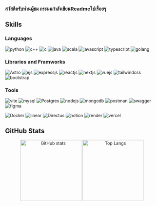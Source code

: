 ### สวัสดีครับท่านผู้ชม กระผมกำลังเขียนReadmeไปเรื่อยๆ

## Skills

### Languages
![python](https://img.shields.io/badge/Python-3776AB?style=for-the-badge&logo=python&logoColor=white)
![c++](https://img.shields.io/badge/C%2B%2B-00599C?style=for-the-badge&logo=c%2B%2B&logoColor=white)
![c](https://img.shields.io/badge/C-A8B9CC.svg?style=for-the-badge&logo=C&logoColor=black)
![java](https://img.shields.io/badge/Java-ED8B00?style=for-the-badge&logo=openjdk&logoColor=white)
![scala](https://img.shields.io/badge/Scala-DC322F.svg?style=for-the-badge&logo=Scala&logoColor=white)
![javascript](https://img.shields.io/badge/JavaScript-F7DF1E.svg?style=for-the-badge&logo=JavaScript&logoColor=black)
![typescript](https://img.shields.io/badge/TypeScript-007ACC?style=for-the-badge&logo=typescript&logoColor=white)
![golang](https://img.shields.io/badge/Go-00ADD8.svg?style=for-the-badge&logo=Go&logoColor=white)


### Libraries and Framworks
![Astro](https://img.shields.io/badge/Astro-BC52EE.svg?style=for-the-badge&logo=Astro&logoColor=white)
![ejs](https://img.shields.io/badge/EJS-B4CA65.svg?style=for-the-badge&logo=EJS&logoColor=black)
![expressjs](https://img.shields.io/badge/Express.js-404D59?style=for-the-badge)
![reactjs](https://img.shields.io/badge/React-20232A?style=for-the-badge&logo=react&logoColor=61DAFB)
![nextjs](https://img.shields.io/badge/Next.js-000?logo=nextdotjs&logoColor=fff&style=for-the-badge)
![vuejs](https://img.shields.io/badge/Vue.js-35495E?style=for-the-badge&logo=vue.js&logoColor=4FC08D)
![tailwindcss](https://img.shields.io/badge/Tailwind_CSS-38B2AC?style=for-the-badge&logo=tailwind-css&logoColor=white)
![bootstrap](https://img.shields.io/badge/Bootstrap-7952B3.svg?style=for-the-badge&logo=Bootstrap&logoColor=white)

### Tools
![vite](https://img.shields.io/badge/Vite-646CFF.svg?style=for-the-badge&logo=Vite&logoColor=white)
![mysql](https://img.shields.io/badge/MySQL-4479A1.svg?style=for-the-badge&logo=MySQL&logoColor=white)
![Postgres](https://img.shields.io/badge/postgres-%23316192.svg?style=for-the-badge&logo=postgresql&logoColor=white)
![nodejs](https://img.shields.io/badge/Node.js-43853D?style=for-the-badge&logo=node.js&logoColor=white)
![mongodb](https://img.shields.io/badge/MongoDB-4EA94B?style=for-the-badge&logo=mongodb&logoColor=white)
![postman](https://img.shields.io/badge/Postman-FF6C37.svg?style=for-the-badge&logo=Postman&logoColor=white)
![swagger](https://img.shields.io/badge/Swagger-85EA2D.svg?style=for-the-badge&logo=Swagger&logoColor=black)
![figma](https://img.shields.io/badge/Figma-F24E1E.svg?style=for-the-badge&logo=Figma&logoColor=white)

![Docker](https://img.shields.io/badge/Docker-2CA5E0?style=for-the-badge&logo=docker&logoColor=white)
![linear](https://img.shields.io/badge/Linear-5E6AD2.svg?style=for-the-badge&logo=Linear&logoColor=white)
![Directus](https://img.shields.io/badge/directus-%2364f.svg?style=for-the-badge&logo=directus&logoColor=white)
![notion](https://img.shields.io/badge/Notion-000000.svg?style=for-the-badge&logo=Notion&logoColor=white)
![render](https://img.shields.io/badge/Render-000000.svg?style=for-the-badge&logo=Render&logoColor=white)
![vercel](https://img.shields.io/badge/Vercel-000000.svg?style=for-the-badge&logo=Vercel&logoColor=white)

## GitHub Stats

<div flex align='center'>
  <img alt='GitHub stats' height=200 src='https://github-readme-stats-git-master-kchanatips-projects.vercel.app/api/?username=nhongsun&hide=stars&show_icons=true&theme=radical' />
  <img alt='Top Langs' height=200 src='https://github-readme-stats-git-master-kchanatips-projects.vercel.app/api/top-langs/?username=nhongsun&layout=compact&theme=radical&exclude_repo=ComEngEss-Final-Project&hide=jupyter%20notebook&size_weight=0.5&count_weight=0.5' />
</div>
<!-- https://github-readme-stats-git-master-kchanatips-projects.vercel.app -->
<!-- <div flex align="center">
  <img alt='GitHub stats' height=200 src='https://github-readme-stats.vercel.app/api/?username=nhongsun&hide=stars&show_icons=true&theme=radical' />
  <img alt='Top Langs' height=200 src='https://github-readme-stats.vercel.app/api/top-langs/?username=nhongsun&layout=compact&theme=radical&exclude_repo=ComEngEss-Final-Project&hide=jupyter%20notebook&size_weight=0.5&count_weight=0.5' />
</div> -->

<!-- 
![Kchanatipz's GitHub stats](https://github-readme-stats.vercel.app/api/?username=kchanatipz&hide=stars&show_icons=true&theme=radical)
![Top Langs](https://github-readme-stats.vercel.app/api/top-langs/?username=kchanatipz&layout=compact&theme=radical)
![trophy](https://github-profile-trophy.vercel.app/?username=kchanatipz&theme=radical&column=6&row=1)
![GitHub Streak](https://streak-stats.demolab.com/?user=kchanatipz&theme=radical)
-->

